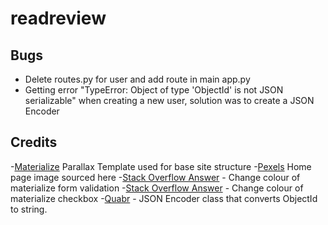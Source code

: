 # readreview

## Bugs
- Delete routes.py for user and add route in main app.py
- Getting error "TypeError: Object of type 'ObjectId' is not JSON serializable" when creating a new user, solution was to create a JSON Encoder

## Credits
-[Materialize](https://materializecss.com/getting-started.html) Parallax Template used for base site structure
-[Pexels](https://www.pexels.com/search/bookshelf/) Home page image sourced here
-[Stack Overflow Answer](https://stackoverflow.com/questions/44942347/change-the-default-color-of-materialize-css-input-fields-i-have-attached-screen) - Change colour of materialize form validation
-[Stack Overflow Answer](https://stackoverflow.com/questions/61845621/how-to-change-color-of-materialize-multiple-select-checkbox) - Change colour of materialize checkbox
-[Quabr](http://5.9.10.113/65535560/typeerror-object-of-type-objectid-is-not-json-serializable) - JSON Encoder class that converts ObjectId to string. 
